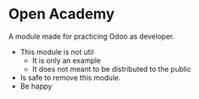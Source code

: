 Open Academy
============

A module made for practicing Odoo as developer.

* This module is not util
   * It is only an example
   * It does not meant to be distributed to the public
* Is safe to remove this module.
* Be happy
